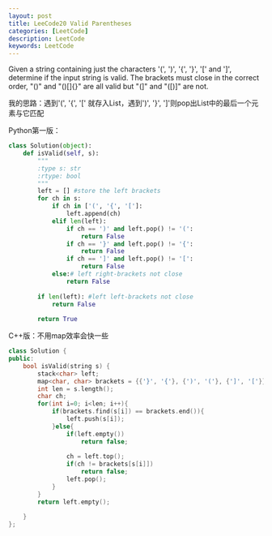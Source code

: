 ```yaml
---
layout: post
title: LeeCode20 Valid Parentheses
categories: [LeetCode]
description: LeetCode
keywords: LeetCode
---
```


Given a string containing just the characters '(', ')', '{', '}', '[' and ']', determine if the input string is valid.
The brackets must close in the correct order, "()" and "()[]{}" are all valid but "(]" and "([)]" are not.

我的思路：遇到'(', '{', '[' 就存入List，遇到')', '}', ']'则pop出List中的最后一个元素与它匹配

Python第一版：
```python
class Solution(object):
    def isValid(self, s):
        """
        :type s: str
        :rtype: bool
        """
        left = [] #store the left brackets
        for ch in s:
            if ch in ['(', '{', '[']:
                left.append(ch)
            elif len(left):
                if ch == ')' and left.pop() != '(':
                    return False
                if ch == '}' and left.pop() != '{':
                    return False
                if ch == ']' and left.pop() != '[':
                    return False
            else:# left right-brackets not close
                return False
                
        if len(left): #left left-brackets not close
            return False
        
        return True
```




C++版：不用map效率会快一些
```c++
class Solution {
public:
    bool isValid(string s) {
        stack<char> left;
        map<char, char> brackets = {{'}', '{'}, {')', '('}, {']', '['}};
        int len = s.length();
        char ch;
        for(int i=0; i<len; i++){
            if(brackets.find(s[i]) == brackets.end()){
                left.push(s[i]);
            }else{
                if(left.empty())
                    return false;
            
                ch = left.top();
                if(ch != brackets[s[i]])
                    return false;
                left.pop();
            }
        }
        return left.empty();                
        
    }
};
```
